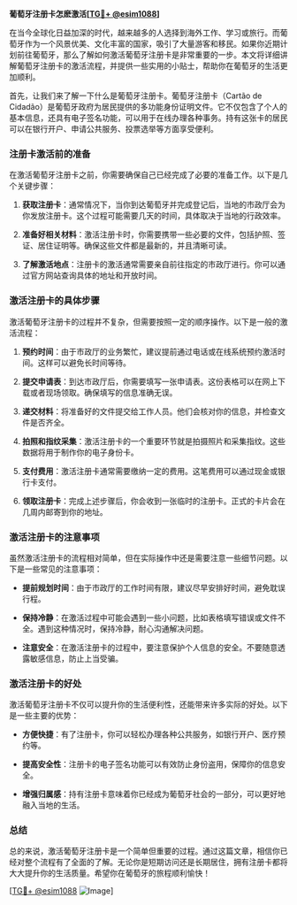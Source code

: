 **葡萄牙注册卡怎麽激活[[TG💪+ @esim1088](https://t.me/s/esim1088)]**

在当今全球化日益加深的时代，越来越多的人选择到海外工作、学习或旅行。而葡萄牙作为一个风景优美、文化丰富的国家，吸引了大量游客和移民。如果你近期计划前往葡萄牙，那么了解如何激活葡萄牙注册卡是非常重要的一步。本文将详细讲解葡萄牙注册卡的激活流程，并提供一些实用的小贴士，帮助你在葡萄牙的生活更加顺利。

首先，让我们来了解一下什么是葡萄牙注册卡。葡萄牙注册卡（Cartão de Cidadão）是葡萄牙政府为居民提供的多功能身份证明文件。它不仅包含了个人的基本信息，还具有电子签名功能，可以用于在线办理各种事务。持有这张卡的居民可以在银行开户、申请公共服务、投票选举等方面享受便利。

### 注册卡激活前的准备

在激活葡萄牙注册卡之前，你需要确保自己已经完成了必要的准备工作。以下是几个关键步骤：

1. **获取注册卡**：通常情况下，当你到达葡萄牙并完成登记后，当地的市政厅会为你发放注册卡。这个过程可能需要几天的时间，具体取决于当地的行政效率。
   
2. **准备好相关材料**：激活注册卡时，你需要携带一些必要的文件，包括护照、签证、居住证明等。确保这些文件都是最新的，并且清晰可读。

3. **了解激活地点**：注册卡的激活通常需要亲自前往指定的市政厅进行。你可以通过官方网站查询具体的地址和开放时间。

### 激活注册卡的具体步骤

激活葡萄牙注册卡的过程并不复杂，但需要按照一定的顺序操作。以下是一般的激活流程：

1. **预约时间**：由于市政厅的业务繁忙，建议提前通过电话或在线系统预约激活时间。这样可以避免长时间等待。

2. **提交申请表**：到达市政厅后，你需要填写一张申请表。这份表格可以在网上下载或者现场领取。确保填写的信息准确无误。

3. **递交材料**：将准备好的文件提交给工作人员。他们会核对你的信息，并检查文件是否齐全。

4. **拍照和指纹采集**：激活注册卡的一个重要环节就是拍摄照片和采集指纹。这些数据将用于制作你的电子身份卡。

5. **支付费用**：激活注册卡通常需要缴纳一定的费用。这笔费用可以通过现金或银行卡支付。

6. **领取注册卡**：完成上述步骤后，你会收到一张临时的注册卡。正式的卡片会在几周内邮寄到你的地址。

### 激活注册卡的注意事项

虽然激活注册卡的流程相对简单，但在实际操作中还是需要注意一些细节问题。以下是一些常见的注意事项：

- **提前规划时间**：由于市政厅的工作时间有限，建议尽早安排好时间，避免耽误行程。
  
- **保持冷静**：在激活过程中可能会遇到一些小问题，比如表格填写错误或文件不全。遇到这种情况时，保持冷静，耐心沟通解决问题。

- **注意安全**：在激活注册卡的过程中，要注意保护个人信息的安全。不要随意透露敏感信息，防止上当受骗。

### 激活注册卡的好处

激活葡萄牙注册卡不仅可以提升你的生活便利性，还能带来许多实际的好处。以下是一些主要的优势：

- **方便快捷**：有了注册卡，你可以轻松办理各种公共服务，如银行开户、医疗预约等。

- **提高安全性**：注册卡的电子签名功能可以有效防止身份盗用，保障你的信息安全。

- **增强归属感**：持有注册卡意味着你已经成为葡萄牙社会的一部分，可以更好地融入当地的生活。

### 总结

总的来说，激活葡萄牙注册卡是一个简单但重要的过程。通过这篇文章，相信你已经对整个流程有了全面的了解。无论你是短期访问还是长期居住，拥有注册卡都将大大提升你的生活质量。希望你在葡萄牙的旅程顺利愉快！

[[TG💪+ @esim1088](https://t.me/s/esim1088) ![Image](https://i.postimg.cc/4NQfJmqS/Snipaste-2025-05-13-00-14-12.png)]